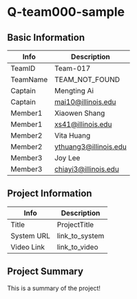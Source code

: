 # Q-team000-sample

## Basic Information

| Info     | Description          |
| -------- | -------------------- |
| TeamID   | Team-017             |
| TeamName | TEAM_NOT_FOUND       |
| Captain  | Mengting Ai          |
| Captain  | mai10@illinois.edu   |
| Member1  | Xiaowen Shang        |
| Member1  | xs41@illinois.edu    |
| Member2  | Vita Huang           |
| Member2  | ythuang3@illinois.edu|
| Member3  | Joy Lee              |
| Member3  | chiayi3@illinois.edu |

## Project Information

| Info       | Description    |
| ---------- | -------------- |
| Title      | ProjectTitle   |
| System URL | link_to_system |
| Video Link | link_to_video  |

## Project Summary

This is a summary of the project!

